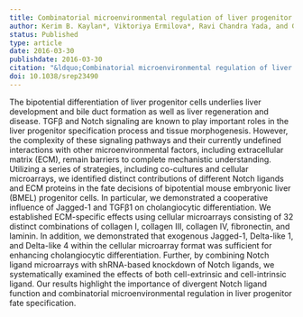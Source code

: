 ```yaml
---
title: Combinatorial microenvironmental regulation of liver progenitor differentiation by Notch ligands, TGFβ, and extracellular matrix
author: Kerim B. Kaylan*, Viktoriya Ermilova*, Ravi Chandra Yada, and Gregory H. Underhill
status: Published
type: article
date: 2016-03-30
publishdate: 2016-03-30
citation: "&ldquo;Combinatorial microenvironmental regulation of liver progenitor differentiation by Notch ligands, TGFβ, and extracellular matrix.&rdquo; <em>Scientific Reports</em> 6: 23490."
doi: 10.1038/srep23490
---
```

The bipotential differentiation of liver progenitor cells underlies liver development and bile duct formation as well as liver regeneration and disease. TGFβ and Notch signaling are known to play important roles in the liver progenitor specification process and tissue morphogenesis. However, the complexity of these signaling pathways and their currently undefined interactions with other microenvironmental factors, including extracellular matrix (ECM), remain barriers to complete mechanistic understanding. Utilizing a series of strategies, including co-cultures and cellular microarrays, we identified distinct contributions of different Notch ligands and ECM proteins in the fate decisions of bipotential mouse embryonic liver (BMEL) progenitor cells. In particular, we demonstrated a cooperative influence of Jagged-1 and TGFβ1 on cholangiocytic differentiation. We established ECM-specific effects using cellular microarrays consisting of 32 distinct combinations of collagen I, collagen III, collagen IV, fibronectin, and laminin. In addition, we demonstrated that exogenous Jagged-1, Delta-like 1, and Delta-like 4 within the cellular microarray format was sufficient for enhancing cholangiocytic differentiation. Further, by combining Notch ligand microarrays with shRNA-based knockdown of Notch ligands, we systematically examined the effects of both cell-extrinsic and cell-intrinsic ligand. Our results highlight the importance of divergent Notch ligand function and combinatorial microenvironmental regulation in liver progenitor fate specification.
